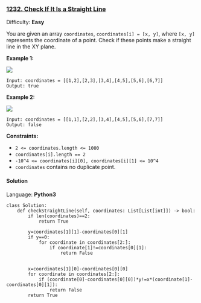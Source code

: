 ### [1232\. Check If It Is a Straight Line](https://leetcode.com/problems/check-if-it-is-a-straight-line/)

Difficulty: **Easy**


You are given an array `coordinates`, `coordinates[i] = [x, y]`, where `[x, y]` represents the coordinate of a point. Check if these points make a straight line in the XY plane.

**Example 1:**

![](https://assets.leetcode.com/uploads/2019/10/15/untitled-diagram-2.jpg)

```
Input: coordinates = [[1,2],[2,3],[3,4],[4,5],[5,6],[6,7]]
Output: true
```

**Example 2:**

**![](https://assets.leetcode.com/uploads/2019/10/09/untitled-diagram-1.jpg)**

```
Input: coordinates = [[1,1],[2,2],[3,4],[4,5],[5,6],[7,7]]
Output: false
```

**Constraints:**

*   `2 <= coordinates.length <= 1000`
*   `coordinates[i].length == 2`
*   `-10^4 <= coordinates[i][0], coordinates[i][1] <= 10^4`
*   `coordinates` contains no duplicate point.


#### Solution

Language: **Python3**

```python3
class Solution:
    def checkStraightLine(self, coordinates: List[List[int]]) -> bool:
        if len(coordinates)==2:
            return True
        
        y=coordinates[1][1]-coordinates[0][1]
        if y==0:
            for coordinate in coordinates[2:]:
                if coordinate[1]!=coordinates[0][1]:
                    return False
                
                
        x=coordinates[1][0]-coordinates[0][0]
        for coordinate in coordinates[2:]:
            if (coordinate[0]-coordinates[0][0])*y!=x*(coordinate[1]-coordinates[0][1]):
                return False
        return True
            
```
